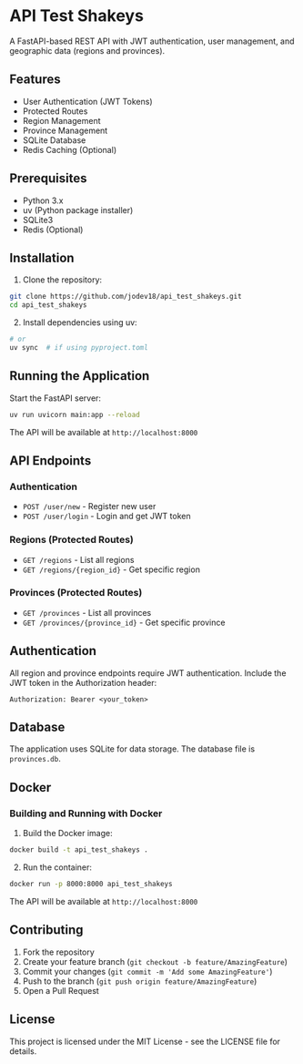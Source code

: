 # API Test Shakeys

A FastAPI-based REST API with JWT authentication, user management, and geographic data (regions and provinces).

## Features

- User Authentication (JWT Tokens)
- Protected Routes
- Region Management
- Province Management
- SQLite Database
- Redis Caching (Optional)

## Prerequisites

- Python 3.x
- uv (Python package installer)
- SQLite3
- Redis (Optional)

## Installation

1. Clone the repository:
```bash
git clone https://github.com/jodev18/api_test_shakeys.git
cd api_test_shakeys
```

2. Install dependencies using uv:
```bash
# or
uv sync  # if using pyproject.toml
```

## Running the Application

Start the FastAPI server:
```bash
uv run uvicorn main:app --reload
```

The API will be available at `http://localhost:8000`

## API Endpoints

### Authentication
- `POST /user/new` - Register new user
- `POST /user/login` - Login and get JWT token

### Regions (Protected Routes)
- `GET /regions` - List all regions
- `GET /regions/{region_id}` - Get specific region

### Provinces (Protected Routes)
- `GET /provinces` - List all provinces
- `GET /provinces/{province_id}` - Get specific province

## Authentication

All region and province endpoints require JWT authentication. Include the JWT token in the Authorization header:
```
Authorization: Bearer <your_token>
```

## Database

The application uses SQLite for data storage. The database file is `provinces.db`.

## Docker

### Building and Running with Docker

1. Build the Docker image:
```bash
docker build -t api_test_shakeys .
```

2. Run the container:
```bash
docker run -p 8000:8000 api_test_shakeys
```

The API will be available at `http://localhost:8000`

## Contributing

1. Fork the repository
2. Create your feature branch (`git checkout -b feature/AmazingFeature`)
3. Commit your changes (`git commit -m 'Add some AmazingFeature'`)
4. Push to the branch (`git push origin feature/AmazingFeature`)
5. Open a Pull Request

## License

This project is licensed under the MIT License - see the LICENSE file for details.
